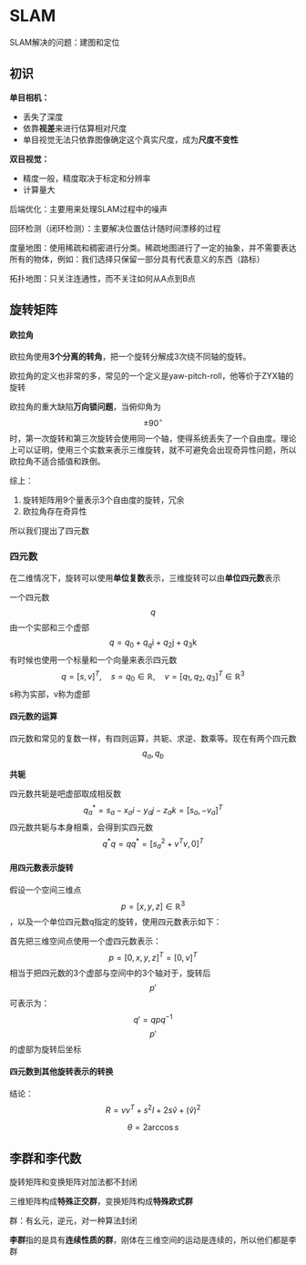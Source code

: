 # SLAM

SLAM解决的问题：建图和定位

## 初识

**单目相机：**

- 丢失了深度
- 依靠**视差**来进行估算相对尺度
- 单目视觉无法只依靠图像确定这个真实尺度，成为**尺度不变性**

**双目视觉：**

- 精度一般，精度取决于标定和分辨率
- 计算量大



后端优化：主要用来处理SLAM过程中的噪声

回环检测（闭环检测）：主要解决位置估计随时间漂移的过程

度量地图：使用稀疏和稠密进行分类。稀疏地图进行了一定的抽象，并不需要表达所有的物体，例如：我们选择只保留一部分具有代表意义的东西（路标）

拓扑地图：只关注连通性，而不关注如何从A点到B点



## 旋转矩阵

#### 欧拉角

欧拉角使用**3个分离的转角**，把一个旋转分解成3次绕不同轴的旋转。

欧拉角的定义也非常的多，常见的一个定义是yaw-pitch-roll，他等价于ZYX轴的旋转

欧拉角的重大缺陷**万向锁问题**，当俯仰角为$$\pm90^\circ$$时，第一次旋转和第三次旋转会使用同一个轴，使得系统丢失了一个自由度。理论上可以证明，使用三个实数来表示三维旋转，就不可避免会出现奇异性问题，所以欧拉角不适合插值和跌倒。



综上：

1. 旋转矩阵用9个量表示3个自由度的旋转，冗余
2. 欧拉角存在奇异性 

所以我们提出了四元数

### 四元数

在二维情况下，旋转可以使用**单位复数**表示，三维旋转可以由**单位四元数**表示

一个四元数$$q$$由一个实部和三个虚部
$$
q=q_0+q_q\text{i}+q_2\text{j}+q_3\text{k}
$$
有时候也使用一个标量和一个向量来表示四元数
$$
q=[s,v]^T,\quad s=q_0\in \mathbb{R},\quad v=[q_1,q_2,q_3]^T\in \mathbb{R}^3
$$
s称为实部，v称为虚部

#### 四元数的运算

四元数和常见的复数一样，有四则运算，共轭、求逆、数乘等。现在有两个四元数$$q_a,q_b$$

**共轭**

四元数共轭是吧虚部取成相反数
$$
q^*_a=s_a-x_ai-y_aj-z_ak=[s_a,-v_a]^T
$$
四元数共轭与本身相乘，会得到实四元数
$$
q^*q=qq^*=[s^2_a+v^Tv,0]^T
$$


#### 用四元数表示旋转

假设一个空间三维点$$p=[x,y,z]\in\mathbb{R}^3$$，以及一个单位四元数q指定的旋转，使用四元数表示如下：

首先把三维空间点使用一个虚四元数表示：
$$
p=[0,x,y,z]^T=[0,v]^T
$$
相当于把四元数的3个虚部与空间中的3个轴对于，旋转后$$p'$$可表示为：
$$
q'=qpq^{-1}
$$
$$p'$$的虚部为旋转后坐标



#### 四元数到其他旋转表示的转换

结论：
$$
R=vv^T+s^2I+2s\hat v+(\hat v)^2
$$

$$
\theta=2\arccos s
$$





## 李群和李代数

旋转矩阵和变换矩阵对加法都不封闭

三维矩阵构成**特殊正交群**，变换矩阵构成**特殊欧式群**

群：有幺元，逆元，对一种算法封闭

**李群**指的是具有**连续性质的群**，刚体在三维空间的运动是连续的，所以他们都是李群

